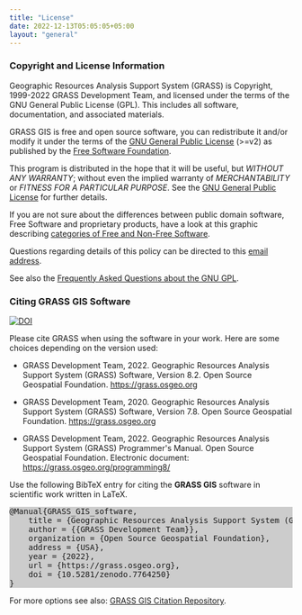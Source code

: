 ```yaml
---
title: "License"
date: 2022-12-13T05:05:05+05:00
layout: "general"
---
```


### Copyright and License Information

Geographic Resources Analysis Support System (GRASS) is Copyright, 
1999-2022 GRASS Development Team, and licensed under the terms of 
the GNU General Public License (GPL). This includes all software, 
documentation, and associated materials.

GRASS GIS is free and open source software, you can redistribute it 
and/or modify it under the terms of the 
[GNU General Public License](https://www.gnu.org/licenses/#GPL) (>=v2)
as published by the [Free Software Foundation](https://www.fsf.org/).

This program is distributed in the hope that it will be useful, 
but *WITHOUT ANY WARRANTY*; without even the implied warranty 
of *MERCHANTABILITY* or *FITNESS FOR A PARTICULAR PURPOSE*. 
See the [GNU General Public License](https://www.gnu.org/licenses/#GPL)
for further details.

If you are not sure about the differences between public domain
software, Free Software and proprietary products, have a look 
at this graphic describing [categories of Free and Non-Free Software](https://www.gnu.org/philosophy/categories.html).

Questions regarding details of this policy can be directed to 
this <a href="mailto:grass-web@lists.osgeo.org" target="_blank">email address</a>.

See also the [Frequently Asked Questions about the GNU GPL](https://www.gnu.org/licenses/gpl-faq.html).

### Citing GRASS GIS Software

[![DOI](https://zenodo.org/badge/DOI/10.5281/zenodo.7764250.svg)](https://doi.org/10.5281/zenodo.7764250)

Please cite GRASS when using the software in your work. Here are some choices
depending on the version used:

- GRASS Development Team, 2022. Geographic Resources Analysis Support System (GRASS)
Software, Version 8.2. Open Source Geospatial Foundation. https://grass.osgeo.org

- GRASS Development Team, 2020. Geographic Resources Analysis Support System (GRASS) 
Software, Version 7.8. Open Source Geospatial Foundation. https://grass.osgeo.org

- GRASS Development Team, 2022. Geographic Resources Analysis Support System (GRASS) 
Programmer's Manual. Open Source Geospatial Foundation. Electronic document: 
https://grass.osgeo.org/programming8/

<p> Use the following BibTeX entry for citing the <b>GRASS GIS</b> software in 
scientific work written in LaTeX.</p>

<pre style="background-color:#CCCCCC">
@Manual{GRASS_GIS_software,
    title = {Geographic Resources Analysis Support System (GRASS GIS) Software, Version 8.2},
    author = {{GRASS Development Team}},
    organization = {Open Source Geospatial Foundation},
    address = {USA},
    year = {2022},
    url = {https://grass.osgeo.org},
    doi = {10.5281/zenodo.7764250}
}
</pre>

For more options see also: [GRASS GIS Citation Repository](https://grasswiki.osgeo.org/wiki/GRASS_Citation_Repository).
